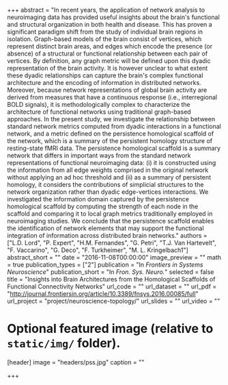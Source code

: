 +++
abstract = "In recent years, the application of network analysis to neuroimaging data has provided useful insights about the brain's functional and structural organization in both health and disease. This has proven a significant paradigm shift from the study of individual brain regions in isolation. Graph-based models of the brain consist of vertices, which represent distinct brain areas, and edges which encode the presence (or absence) of a structural or functional relationship between each pair of vertices. By definition, any graph metric will be defined upon this dyadic representation of the brain activity. It is however unclear to what extent these dyadic relationships can capture the brain's complex functional architecture and the encoding of information in distributed networks. Moreover, because network representations of global brain activity are derived from measures that have a continuous response (i.e., interregional BOLD signals), it is methodologically complex to characterize the architecture of functional networks using traditional graph-based approaches. In the present study, we investigate the relationship between standard network metrics computed from dyadic interactions in a functional network, and a metric defined on the persistence homological scaffold of the network, which is a summary of the persistent homology structure of resting-state fMRI data. The persistence homological scaffold is a summary network that differs in important ways from the standard network representations of functional neuroimaging data: (i) it is constructed using the information from all edge weights comprised in the original network without applying an ad hoc threshold and (ii) as a summary of persistent homology, it considers the contributions of simplicial structures to the network organization rather than dyadic edge-vertices interactions. We investigated the information domain captured by the persistence homological scaffold by computing the strength of each node in the scaffold and comparing it to local graph metrics traditionally employed in neuroimaging studies. We conclude that the persistence scaffold enables the identification of network elements that may support the functional integration of information across distributed brain networks."
authors = ["L.D. Lord", "P. Expert", "H.M. Fernandes", "G. Petri", "T.J. Van Hartevelt", "F. Vaccarino", "G. Deco", "F. Turkheimer", "M. L. Kringelbach1"]
abstract_short = ""
date = "2016-11-08T00:00:00"
image_preview = ""
math = true
publication_types = ["2"]
publication = "In *Frontiers in Systems Neuroscience*"
publication_short = "In *Fron. Sys. Neuro.*"
selected = false
title = "Insights into Brain Architectures from the Homological Scaffolds of Functional Connectivity Networks"
url_code = ""
url_dataset = ""
url_pdf = "http://journal.frontiersin.org/article/10.3389/fnsys.2016.00085/full"
url_project = "project/neuroscience-topology/"
url_slides = ""
url_video = ""


# Optional featured image (relative to `static/img/` folder).
[header]
image = "headers/pss.jpg"
caption = ""

+++
